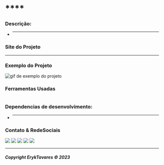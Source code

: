 # ****

### **Descrição:**

- ****

### **Site do Projeto**

****

### **Exemplo do Projeto**

<img src='' alt='gif de exemplo do projeto'>

### **Ferramentas Usadas**

<img src='' alt=''>

### **Dependencias de desenvolvimento:**

- ****

### **Contato & RedeSociais**

<div>
<a href='https://www.linkedin.com/in/eryktavares35/' target='_blank' rel='noopener'><img src='https://img.shields.io/badge/LinkedIn-0077B5?style=for-the-badge&logo=linkedin&logoColor=white'></a>
<a href='https://www.instagram.com/lord_eryktavares/?hl=pt-br' target='_blank'><img src='https://img.shields.io/badge/Instagram-E4405F?style=for-the-badge&logo=instagram&logoColor=white'></a>
<a href='http://api.whatsapp.com/send?phone=557591952463' target='_blank'><img src='https://img.shields.io/badge/WhatsApp-25D366?style=for-the-badge&logo=whatsapp&logoColor=white'></a>
<a href='https://discord.com/users/859431514449379358' target='_blank'><img src='https://img.shields.io/badge/-@ErykTavares%239649-4169E1?style=flat&labelColor=7289da&logo=discord&logoColor=white'></a>
<a href='https://www.youtube.com/channel/UCvLrUAMzmxB-H0iK8H7ReQg' target='_blank'><img src='https://img.shields.io/badge/YouTube-FF0000?style=for-the-badge&logo=youtube&logoColor=white'></a>
</div>

---

###### **Copyright ErykTavares © 2023**